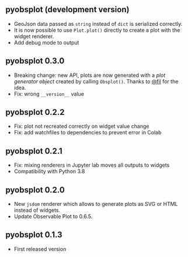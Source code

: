 ## pyobsplot (development version)


- GeoJson data passed as `string` instead of `dict` is serialized correctly.
- It is now possible to use `Plot.plot()` directly to create a plot with the widget renderer.
- Add debug mode to output 
  

## pyobsplot 0.3.0

- Breaking change: new API, plots are now generated with a *plot generator object* created by calling `Obsplot()`. Thanks to [@fil](https://github.com/fil) for the idea.
- Fix: wrong `__version__` value

## pyobsplot 0.2.2

- Fix: plot not recreated correctly on widget value change
- Fix: add watchfiles to dependencies to prevent error in Colab


## pyobsplot 0.2.1

- Fix: mixing renderers in Jupyter lab moves all outputs to widgets
- Compatibility with Python 3.8


## pyobsplot 0.2.0

- New `jsdom` renderer which allows to generate plots as SVG or HTML instead of widgets.
- Update Observable Plot to 0.6.5.


## pyobsplot 0.1.3

- First released version